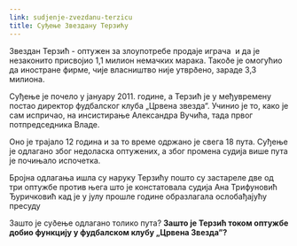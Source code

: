 ```yaml
---
link: sudjenje-zvezdanu-terzicu
title: Суђење Звездану Терзићу
---
```

Звездан Терзић - оптужен за злоупотребе продаје играча  и да је незаконито присвојио 1,1 милион немачких марака. Такоðе је омогућио да иностране фирме, чије власништво није утврðено, зараде 3,3 милиона. 

Суђење је почело у јануару 2011. године, а Терзић је у међувремену постао директор фудбалског клуба „Црвена звезда“. Учинио је то, како је сам испричао, на инсистирање Александра Вучића, тада првог потпредседника Владе.

Оно је трајало 12 година и за то време одржано је свега 18 пута. Суђење је одлагано због недоласка оптужених, а због промена судија више пута је почињало испочетка. 

Бројна одлагања ишла су наруку Терзићу пошто су застареле две од три оптужбе против њега што је констатовала судија Ана Трифуновић Ђуричковић кад је у јулу прошле године образлагала ослобађајућу пресуду

Зашто је суðење одлагано толико пута? **Зашто је Терзић током оптужбе добио функцију у фудбалском клубу „Црвена Звезда”?**
